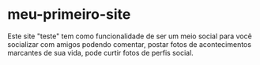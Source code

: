 # meu-primeiro-site
Este site "teste" tem como funcionalidade de ser um meio social para você socializar com amigos podendo comentar, postar fotos de acontecimentos marcantes de sua vida, pode curtir fotos de perfis social.  
